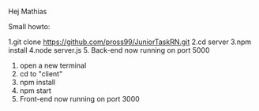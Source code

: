Hej Mathias

Small howto:

1.git clone https://github.com/pross99/JuniorTaskRN.git
2.cd server
3.npm install
4.node server.js
5. Back-end now running on port 5000

1. open a new terminal
2. cd to "client"
3. npm install
4. npm start
5. Front-end now running on port 3000

